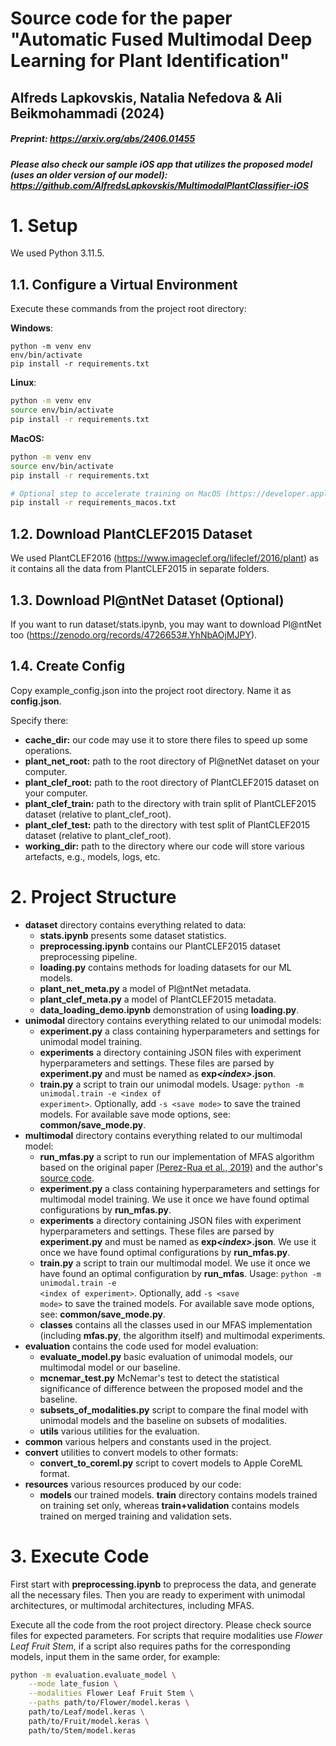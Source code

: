 # Source code for the paper "Automatic Fused Multimodal Deep Learning for Plant Identification"

## Alfreds Lapkovskis, Natalia Nefedova & Ali Beikmohammadi (2024)

##### Preprint: https://arxiv.org/abs/2406.01455

##### Please also check our sample iOS app that utilizes the proposed model (uses an older version of our model): https://github.com/AlfredsLapkovskis/MultimodalPlantClassifier-iOS

# 1. Setup

We used Python 3.11.5.

## 1.1. Configure a Virtual Environment

Execute these commands from the project root directory:

**Windows**:
```batch
python -m venv env
env/bin/activate
pip install -r requirements.txt
```

**Linux**:
```bash
python -m venv env
source env/bin/activate
pip install -r requirements.txt
```

**MacOS:**
```zsh
python -m venv env
source env/bin/activate
pip install -r requirements.txt

# Optional step to accelerate training on MacOS (https://developer.apple.com/metal/tensorflow-plugin/)
pip install -r requirements_macos.txt
```

## 1.2. Download PlantCLEF2015 Dataset

We used PlantCLEF2016 (https://www.imageclef.org/lifeclef/2016/plant) as it contains all the data from PlantCLEF2015 in separate folders.

## 1.3. Download Pl@ntNet Dataset (Optional)

If you want to run dataset/stats.ipynb, you may want to download Pl@ntNet too (https://zenodo.org/records/4726653#.YhNbAOjMJPY).

## 1.4. Create Config

Copy example_config.json into the project root directory. Name it as **config.json**.

Specify there:

- **cache_dir:** our code may use it to store there files to speed up some operations.
- **plant_net_root:** path to the root directory of Pl@netNet dataset on your computer.
- **plant_clef_root:** path to the root directory of PlantCLEF2015 dataset on your computer.
- **plant_clef_train:** path to the directory with train split of PlantCLEF2015 dataset (relative to plant_clef_root).
- **plant_clef_test:** path to the directory with test split of PlantCLEF2015 dataset (relative to plant_clef_root).
- **working_dir:** path to the directory where our code will store various artefacts, e.g., models, logs, etc.

# 2. Project Structure

- **dataset** directory contains everything related to data:
    - **stats.ipynb** presents some dataset statistics.
    - **preprocessing.ipynb** contains our PlantCLEF2015 dataset preprocessing pipeline.
    - **loading.py** contains methods for loading datasets for our ML models.
    - **plant_net_meta.py** a model of Pl@ntNet metadata.
    - **plant_clef_meta.py** a model of PlantCLEF2015 metadata.
    - **data_loading_demo.ipynb** demonstration of using **loading.py**.
- **unimodal** directory contains everything related to our unimodal models:
    - **experiment.py** a class containing hyperparameters and settings for unimodal model training.
    - **experiments** a directory containing JSON files with experiment hyperparameters and settings. These files are parsed by **experiment.py** and must be named as **exp<i>\<index></i>.json**.
    - **train.py** a script to train our unimodal models. Usage: <code>python -m unimodal.train -e \<index of experiment></code>. Optionally, add <code>-s \<save mode></code> to save the trained models. For available save mode options, see: **common/save_mode.py**.
- **multimodal** directory contains everything related to our multimodal model:
    - **run_mfas.py** a script to run our implementation of MFAS algorithm based on the original paper [(Perez-Rua et al., 2019)](https://www.researchgate.net/publication/338510163_MFAS_Multimodal_Fusion_Architecture_Search) and the author's [source code](https://github.com/jperezrua/mfas).
    - **experiment.py** a class containing hyperparameters and settings for multimodal model training. We use it once we have found optimal configurations by **run_mfas.py**.
    - **experiments** a directory containing JSON files with experiment hyperparameters and settings. These files are parsed by **experiment.py** and must be named as **exp<i>\<index></i>.json**. We use it once we have found optimal configurations by **run_mfas.py**.
    - **train.py** a script to train our multimodal model. We use it once we have found an optimal configuration by **run_mfas**. Usage: <code>python -m unimodal.train -e \<index of experiment></code>. Optionally, add <code>-s \<save mode></code> to save the trained models. For available save mode options, see: **common/save_mode.py**.
    - **classes** contains all the classes used in our MFAS implementation (including **mfas.py**, the algorithm itself) and multimodal experiments.
- **evaluation** contains the code used for model evaluation:
    - **evaluate_model.py** basic evaluation of unimodal models, our multimodal model or our baseline.
    - **mcnemar_test.py** McNemar's test to detect the statistical significance of difference between the proposed model and the baseline.
    - **subsets_of_modalities.py** script to compare the final model with unimodal models and the baseline on subsets of modalities.
    - **utils** various utilities for the evaluation.
- **common** various helpers and constants used in the project.
- **convert** utilities to convert models to other formats:
    - **convert_to_coreml.py** script to covert models to Apple CoreML format.
- **resources** various resources produced by our code:
    - **models** our trained models. **train** directory contains models trained on training set only, whereas **train+validation** contains models trained on merged training and validation sets.

# 3. Execute Code

First start with **preprocessing.ipynb** to preprocess the data, and generate all the necessary files. Then you are ready to experiment with unimodal architectures, or multimodal architectures, including MFAS.

Execute all the code from the root project directory. Please check source files for expected parameters. For scripts that require modalities use _Flower Leaf Fruit Stem_, if a script also requires paths for the corresponding models, input them in the same order, for example:

```zsh
python -m evaluation.evaluate_model \
    --mode late_fusion \
    --modalities Flower Leaf Fruit Stem \
    --paths path/to/Flower/model.keras \
    path/to/Leaf/model.keras \
    path/to/Fruit/model.keras \
    path/to/Stem/model.keras
```
